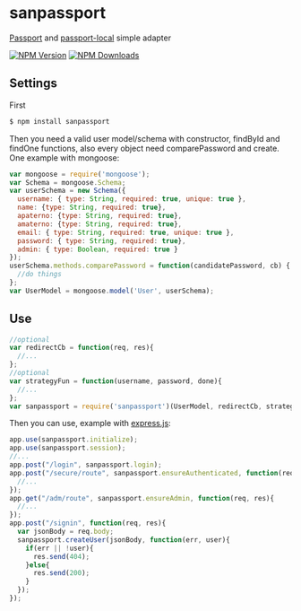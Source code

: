 # sanpassport
[Passport](https://www.npmjs.com/package/passport) and [passport-local](https://www.npmjs.com/package/passport-local) simple adapter

  [![NPM Version][npm-image]][npm-url]
  [![NPM Downloads][downloads-image]][downloads-url]

## Settings
First
~~~bash
$ npm install sanpassport 
~~~
Then you need a valid user model/schema with constructor, findById and findOne functions, also every object need comparePassword and create. One example with mongoose:
~~~js
var mongoose = require('mongoose');
var Schema = mongoose.Schema;
var userSchema = new Schema({
  username: { type: String, required: true, unique: true },
  name: {type: String, required: true},
  apaterno: {type: String, required: true},
  amaterno: {type: String, required: true},
  email: { type: String, required: true, unique: true },
  password: { type: String, required: true},
  admin: { type: Boolean, required: true }
});
userSchema.methods.comparePassword = function(candidatePassword, cb) {
  //do things
};
var UserModel = mongoose.model('User', userSchema);
~~~

## Use
~~~js
//optional
var redirectCb = function(req, res){
  //...
};
//optional
var strategyFun = function(username, password, done){
  //...
};
var sanpassport = require('sanpassport')(UserModel, redirectCb, strategyFun);
~~~
Then you can use, example with [express.js](http://expressjs.com/):
~~~js
app.use(sanpassport.initialize);
app.use(sanpassport.session);
//...
app.post("/login", sanpassport.login);
app.post("/secure/route", sanpassport.ensureAuthenticated, function(req, res){
  //...
});
app.get("/adm/route", sanpassport.ensureAdmin, function(req, res){
  //...
});
app.post("/signin", function(req, res){
  var jsonBody = req.body;
  sanpassport.createUser(jsonBody, function(err, user){
    if(err || !user){
      res.send(404);
    }else{
      res.send(200);
    }
  });
});
~~~


[npm-image]: https://img.shields.io/npm/v/sanpassport.svg
[npm-url]: https://npmjs.org/package/sanpassport
[downloads-image]: https://img.shields.io/npm/dm/sanpassport.svg
[downloads-url]: https://npmjs.org/package/sanpassport
